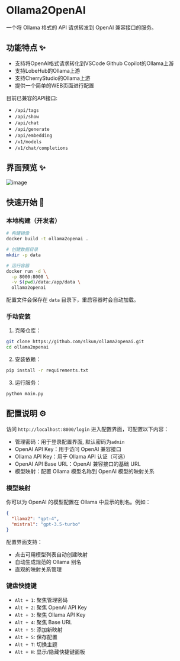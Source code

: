 # Ollama2OpenAI

一个将 Ollama 格式的 API 请求转发到 OpenAI 兼容接口的服务。

## 功能特点 ✨

- 支持将OpenAI格式请求转化到VSCode Github Copilot的Ollama上游
- 支持LobeHub的Ollama上游
- 支持CherryStudio的Ollama上游
- 提供一个简单的WEB页面进行配置

目前已兼容的API接口:

- `/api/tags`
- `/api/show`
- `/api/chat`
- `/api/generate`
- `/api/embedding`
- `/v1/models`
- `/v1/chat/completions`

## 界面预览 ✨

![image](https://github.com/user-attachments/assets/e58293d0-c2ac-442f-be5c-48a0c6de4220)


## 快速开始 🚀

### 本地构建（开发者）

```bash
# 构建镜像
docker build -t ollama2openai .

# 创建数据目录
mkdir -p data

# 运行容器
docker run -d \
  -p 8000:8000 \
  -v $(pwd)/data:/app/data \
  ollama2openai
```

配置文件会保存在 `data` 目录下，重启容器时会自动加载。

### 手动安装

1. 克隆仓库：
```bash
git clone https://github.com/slkun/ollama2openai.git
cd ollama2openai
```

2. 安装依赖：
```bash
pip install -r requirements.txt
```

3. 运行服务：
```bash
python main.py
```

## 配置说明 ⚙️

访问 `http://localhost:8000/login` 进入配置界面，可配置以下内容：

- 管理密码：用于登录配置界面, 默认密码为`admin`
- OpenAI API Key：用于访问 OpenAI 兼容接口
- Ollama API Key：用于 Ollama API 认证（可选）
- OpenAI API Base URL：OpenAI 兼容接口的基础 URL
- 模型映射：配置 Ollama 模型名称到 OpenAI 模型的映射关系

### 模型映射

你可以为 OpenAI 的模型配置在 Ollama 中显示的别名。例如：

```json
{
  "llama2": "gpt-4",
  "mistral": "gpt-3.5-turbo"
}
```

配置界面支持：
- 点击可用模型列表自动创建映射
- 自动生成规范的 Ollama 别名
- 直观的映射关系管理

### 键盘快捷键

- `Alt + 1`: 聚焦管理密码
- `Alt + 2`: 聚焦 OpenAI API Key
- `Alt + 3`: 聚焦 Ollama API Key
- `Alt + 4`: 聚焦 Base URL
- `Alt + 5`: 添加新映射
- `Alt + S`: 保存配置
- `Alt + T`: 切换主题
- `Alt + H`: 显示/隐藏快捷键面板
